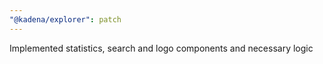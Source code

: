 ```yaml
---
"@kadena/explorer": patch
---
```


Implemented statistics, search and logo components and necessary logic
